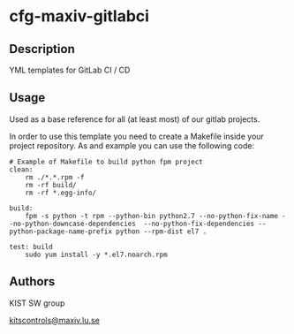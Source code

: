 # cfg-maxiv-gitlabci

## Description

YML templates for GitLab CI / CD

## Usage

Used as a base reference for all (at least most) of our gitlab projects.

In order to use this template you need to create a Makefile inside your project 
repository. As and example you can use the following code:

```make
# Example of Makefile to build python fpm project
clean:
    rm ./*.*.rpm -f
    rm -rf build/
    rm -rf *.egg-info/

build:
    fpm -s python -t rpm --python-bin python2.7 --no-python-fix-name --no-python-downcase-dependencies  --no-python-fix-dependencies --python-package-name-prefix python --rpm-dist el7 .

test: build
    sudo yum install -y *.el7.noarch.rpm
```

## Authors

KIST SW group

kitscontrols@maxiv.lu.se

